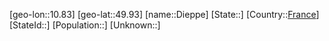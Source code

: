 ﻿---
location: [49.93,10.83]
type: City
tags:
- geo/City


SpocWebEntityId: 29785
isDeleted: false
confidential: public

---
[geo-lon::10.83]
[geo-lat::49.93]
[name::Dieppe]
[State::]
[Country::[France](geo/Continent/Europe/France.md)]
[StateId::]
[Population::]
[Unknown::]


